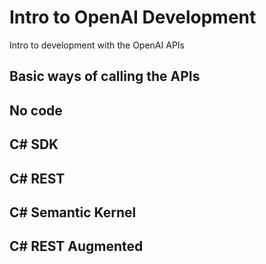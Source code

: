 # Intro to OpenAI Development

Intro to development with the OpenAI APIs

## Basic ways of calling the APIs

## No code

## C# SDK

## C# REST

## C# Semantic Kernel

## C# REST Augmented


